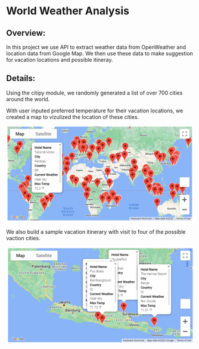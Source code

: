 # World Weather Analysis
## Overview:
In this project we use API to extract weather data from OpenWeather and location data from Google Map.  We then use these data to make suggestion for vacation locations and possible itineray. 

## Details:
Using the citipy module, we randomly generated a list of over 700 cities around the world.  

With user inputed preferred temperature for their vacation locations, we created a map to vizulized the location of these cities.

<img src = "Vacation_Search/WeatherPy_vacation_map.png">

We also build a sample vacation itinerary with visit to four of the possible vaction cities. 

<img src = "Vacation_Itinerary/WeatherPy_travel_map_marker.png">